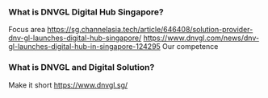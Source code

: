 ### What is DNVGL Digital Hub Singapore? 
Focus area
https://sg.channelasia.tech/article/646408/solution-provider-dnv-gl-launches-digital-hub-singapore/
https://www.dnvgl.com/news/dnv-gl-launches-digital-hub-in-singapore-124295
Our competence

### What is DNVGL and Digital Solution?
Make it short
https://www.dnvgl.sg/
